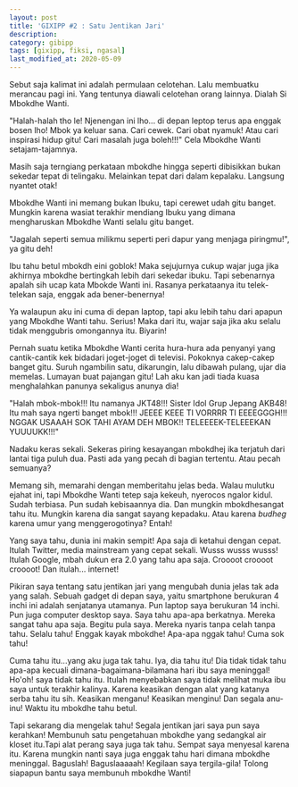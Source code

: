 ```yaml
---
layout: post
title: 'GIXIPP #2 : Satu Jentikan Jari'
description:
category: gibipp
tags: [gixipp, fiksi, ngasal]
last_modified_at: 2020-05-09
---
```

Sebut saja kalimat ini adalah permulaan celotehan. Lalu membuatku merancau pagi ini. Yang tentunya diawali celotehan orang lainnya. Dialah Si Mbokdhe Wanti.

"Halah-halah tho le! Njenengan ini lho... di depan leptop terus apa enggak bosen lho! Mbok ya keluar sana. Cari cewek. Cari obat nyamuk! Atau cari inspirasi hidup gitu! Cari masalah juga boleh!!!" Cela Mbokdhe Wanti setajam-tajamnya.

Masih saja terngiang perkataan mbokdhe hingga seperti dibisikkan bukan sekedar tepat di telingaku. Melainkan tepat dari dalam kepalaku. Langsung nyantet otak!

Mbokdhe Wanti ini memang bukan Ibuku, tapi cerewet udah gitu banget. Mungkin karena wasiat terakhir mendiang Ibuku yang dimana mengharuskan Mbokdhe Wanti selalu gitu banget.

"Jagalah seperti semua milikmu seperti peri dapur yang menjaga piringmu!", ya gitu deh!

Ibu tahu betul mbokdh eini goblok! Maka sejujurnya cukup wajar juga jika akhirnya mbokdhe bertingkah lebih dari sekedar ibuku. Tapi sebenarnya apalah sih ucap kata Mbokde Wanti ini. Rasanya perkataanya itu telek-telekan saja, enggak ada bener-benernya!

Ya walaupun aku ini cuma di depan laptop, tapi aku lebih tahu dari apapun yang Mbokdhe Wanti tahu. Serius! Maka dari itu, wajar saja jika aku selalu tidak menggubris omongannya itu. Biyarin!

Pernah suatu ketika Mbokdhe Wanti cerita hura-hura ada penyanyi yang cantik-cantik kek bidadari joget-joget di televisi. Pokoknya cakep-cakep banget gitu. Suruh ngambilin satu, dikarungin, lalu dibawah pulang, ujar dia memelas. Lumayan buat pajangan gitu! Lah aku kan jadi tiada kuasa menghalahkan panunya sekaligus anunya dia!

"Halah mbok-mbok!!! Itu namanya JKT48!!! Sister Idol Grup Jepang AKB48! Itu mah saya ngerti banget mbok!!! JEEEE KEEE TI VORRRR TI EEEEGGGH!!! NGGAK USAAAH SOK TAHI AYAM DEH MBOK!! TELEEEEK-TELEEEKAN YUUUUKK!!!"

Nadaku keras sekali. Sekeras piring kesayangan mbokdhej ika terjatuh dari lantai tiga puluh dua. Pasti ada yang pecah di bagian tertentu. Atau pecah semuanya?

Memang sih, memarahi dengan memberitahu jelas beda. Walau mulutku ejahat ini, tapi Mbokdhe Wanti tetep saja kekeuh, nyerocos ngalor kidul. Sudah terbiasa. Pun sudah kebisaannya dia. Dan mungkin mbokdhesangat tahu itu. Mungkin karena dia sangat sayang kepadaku. Atau karena *budheg* karena umur yang menggerogotinya? Entah!

Yang saya tahu, dunia ini makin sempit! Apa saja di ketahui dengan cepat. Itulah Twitter, media mainstream yang cepat sekali. Wusss wusss wusss! Itulah Google, mbah dukun era 2.0 yang tahu apa saja. Croooot croooot croooot! Dan itulah... internet!

Pikiran saya tentang satu jentikan jari yang mengubah dunia jelas tak ada yang salah. Sebuah gadget di depan saya, yaitu smartphone berukuran 4 inchi ini adalah senjatanya utamanya. Pun laptop saya berukuran 14 inchi. Pun juga computer desktop saya. Saya tahu apa-apa berkatnya. Mereka sangat tahu apa saja. Begitu pula saya. Mereka nyaris tanpa celah tanpa tahu. Selalu tahu! Enggak kayak mbokdhe! Apa-apa nggak tahu! Cuma sok tahu!

Cuma tahu itu...yang aku juga tak tahu. Iya, dia tahu itu! Dia tidak tidak tahu apa-apa kecuali dimana-bagaimana-bilamana hari ibu saya meninggal! Ho'oh! saya tidak tahu itu. Itulah menyebabkan saya tidak melihat muka ibu saya untuk terakhir kalinya. Karena keasikan dengan alat yang katanya serba tahu itu sih. Keasikan menganu! Keasikan menginu! Dan segala anu-inu! Waktu itu mbokdhe tahu betul.

Tapi sekarang dia mengelak tahu! Segala jentikan jari saya pun saya kerahkan! Membunuh satu pengetahuan mbokdhe yang sedangkal air kloset itu.Tapi alat perang saya juga tak tahu. Sempat saya menyesal karena itu. Karena mungkin nanti saya juga enggak tahu hari dimana mbokdhe meninggal. Baguslah! Baguslaaaaah! Kegilaan saya tergila-gila! Tolong siapapun bantu saya membunuh mbokdhe Wanti!
